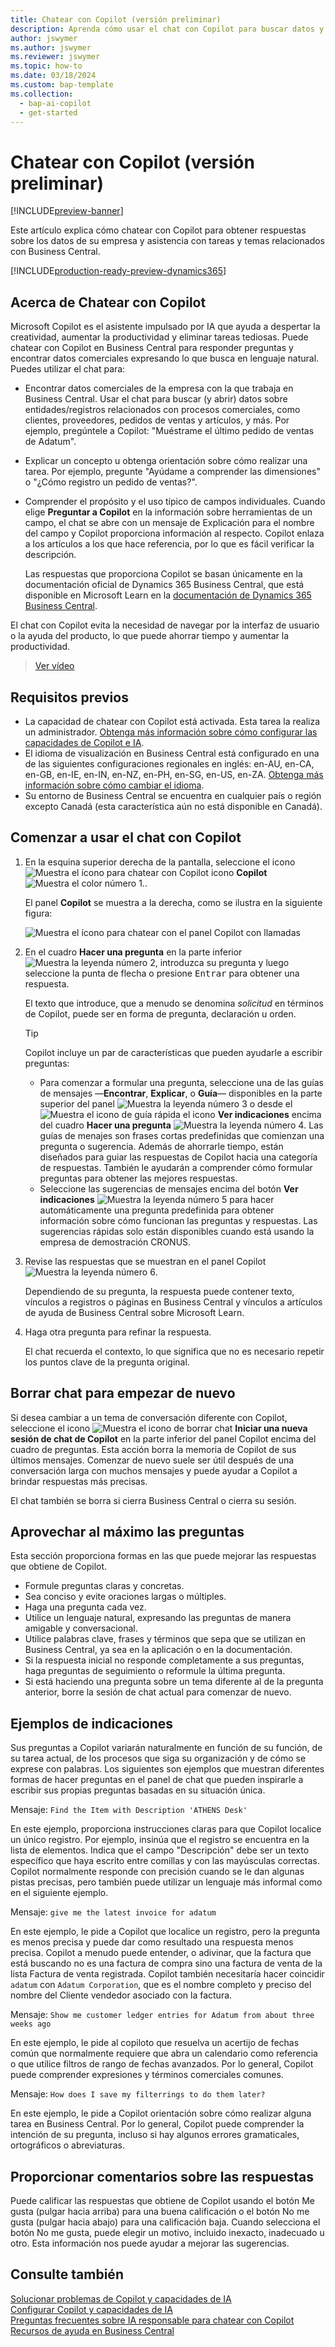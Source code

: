 ```yaml
---
title: Chatear con Copilot (versión preliminar)
description: Aprenda cómo usar el chat con Copilot para buscar datos y obtener ayuda en Business Central.
author: jswymer
ms.author: jswymer
ms.reviewer: jswymer
ms.topic: how-to
ms.date: 03/18/2024
ms.custom: bap-template
ms.collection:
  - bap-ai-copilot
  - get-started
---
```


# <a name="chat-with-copilot-preview"></a>Chatear con Copilot (versión preliminar)

[!INCLUDE[preview-banner](includes/preview-banner.md)]

Este artículo explica cómo chatear con Copilot para obtener respuestas sobre los datos de su empresa y asistencia con tareas y temas relacionados con Business Central.

[!INCLUDE[production-ready-preview-dynamics365](includes/production-ready-preview-dynamics365.md)]

## <a name="about-chat-with-copilot"></a>Acerca de Chatear con Copilot

Microsoft Copilot es el asistente impulsado por IA que ayuda a despertar la creatividad, aumentar la productividad y eliminar tareas tediosas. Puede chatear con Copilot en Business Central para responder preguntas y encontrar datos comerciales expresando lo que busca en lenguaje natural. Puedes utilizar el chat para:

- Encontrar datos comerciales de la empresa con la que trabaja en Business Central. Usar el chat para buscar (y abrir) datos sobre entidades/registros relacionados con procesos comerciales, como clientes, proveedores, pedidos de ventas y artículos, y más. Por ejemplo, pregúntele a Copilot: "Muéstrame el último pedido de ventas de Adatum".
- Explicar un concepto u obtenga orientación sobre cómo realizar una tarea. Por ejemplo, pregunte "Ayúdame a comprender las dimensiones" o "¿Cómo registro un pedido de ventas?".
- Comprender el propósito y el uso típico de campos individuales. Cuando elige **Preguntar a Copilot** en la información sobre herramientas de un campo, el chat se abre con un mensaje de Explicación para el nombre del campo y Copilot proporciona información al respecto. Copilot enlaza a los artículos a los que hace referencia, por lo que es fácil verificar la descripción.

  Las respuestas que proporciona Copilot se basan únicamente en la documentación oficial de Dynamics 365 Business Central, que está disponible en Microsoft Learn en la [documentación de Dynamics 365 Business Central](/dynamics365/business-central/).

El chat con Copilot evita la necesidad de navegar por la interfaz de usuario o la ayuda del producto, lo que puede ahorrar tiempo y aumentar la productividad.
  
> [Ver vídeo](https://go.microsoft.com/fwlink/?linkid=2250609)

## <a name="prerequisites"></a>Requisitos previos

- La capacidad de chatear con Copilot está activada. Esta tarea la realiza un administrador. [Obtenga más información sobre cómo configurar las capacidades de Copilot e IA](enable-ai.md).
- El idioma de visualización en Business Central está configurado en una de las siguientes configuraciones regionales en inglés: en-AU, en-CA, en-GB, en-IE, en-IN, en-NZ, en-PH, en-SG, en-US, en-ZA. [Obtenga más información sobre cómo cambiar el idioma](ui-change-basic-settings.md#language).
- Su entorno de Business Central se encuentra en cualquier país o región excepto Canadá (esta característica aún no está disponible en Canadá).

## <a name="get-started-using-chat-with-copilot"></a>Comenzar a usar el chat con Copilot

1. En la esquina superior derecha de la pantalla, seleccione el icono ![Muestra el ícono para chatear con Copilot](media/chat-copilot-icon.png) icono **Copilot** ![ Muestra el color número 1.](media/callout-number-1.svg).

   El panel **Copilot** se muestra a la derecha, como se ilustra en la siguiente figura:

    ![Muestra el ícono para chatear con el panel Copilot con llamadas](media/chat-with-copilot-pane.svg)

1. En el cuadro **Hacer una pregunta** en la parte inferior ![Muestra la leyenda número 2](media/callout-number-2.svg), introduzca su pregunta y luego seleccione la punta de flecha o presione <kbd>Entrar</kbd> para obtener una respuesta.

   El texto que introduce, que a menudo se denomina *solicitud* en términos de Copilot, puede ser en forma de pregunta, declaración u orden.

   > [!TIP]
   > Copilot incluye un par de características que pueden ayudarle a escribir preguntas:
   > - Para comenzar a formular una pregunta, seleccione una de las guías de mensajes &mdash;**Encontrar**, **Explicar**, o **Guía**&mdash; disponibles en la parte superior del panel ![Muestra la leyenda número 3](media/callout-number-3.svg) o desde el ![Muestra el icono de guía rápida](media/prompt-guide-icon.png) el icono **Ver indicaciones** encima del cuadro **Hacer una pregunta** ![Muestra la leyenda número 4](media/callout-number-4.svg). Las guías de menajes son frases cortas predefinidas que comienzan una pregunta o sugerencia. Además de ahorrarle tiempo, están diseñados para guiar las respuestas de Copilot hacia una categoría de respuestas. También le ayudarán a comprender cómo formular preguntas para obtener las mejores respuestas.
   > - Seleccione las sugerencias de mensajes encima del botón **Ver indicaciones** ![Muestra la leyenda número 5](media/callout-number-5.svg) para hacer automáticamente una pregunta predefinida para obtener información sobre cómo funcionan las preguntas y respuestas. Las sugerencias rápidas solo están disponibles cuando está usando la empresa de demostración CRONUS.

1. Revise las respuestas que se muestran en el panel Copilot ![Muestra la leyenda número 6](media/callout-number-6.svg).

   Dependiendo de su pregunta, la respuesta puede contener texto, vínculos a registros o páginas en Business Central y vínculos a artículos de ayuda de Business Central sobre Microsoft Learn.

1. Haga otra pregunta para refinar la respuesta.

   El chat recuerda el contexto, lo que significa que no es necesario repetir los puntos clave de la pregunta original.

## <a name="clear-chat-to-start-over"></a>Borrar chat para empezar de nuevo

Si desea cambiar a un tema de conversación diferente con Copilot, seleccione el icono ![Muestra el icono de borrar chat](media/clear-chat-icon.png) **Iniciar una nueva sesión de chat de Copilot** en la parte inferior del panel Copilot encima del cuadro de preguntas. Esta acción borra la memoria de Copilot de sus últimos mensajes. Comenzar de nuevo suele ser útil después de una conversación larga con muchos mensajes y puede ayudar a Copilot a brindar respuestas más precisas.

El chat también se borra si cierra Business Central o cierra su sesión.

## <a name="tips-for-better-questions"></a>Aprovechar al máximo las preguntas

Esta sección proporciona formas en las que puede mejorar las respuestas que obtiene de Copilot.

- Formule preguntas claras y concretas.
- Sea conciso y evite oraciones largas o múltiples.
- Haga una pregunta cada vez. <!--Avoid asking about multiple questions in one message.-->
- Utilice un lenguaje natural, expresando las preguntas de manera amigable y conversacional.
- Utilice palabras clave, frases y términos que sepa que se utilizan en Business Central, ya sea en la aplicación o en la documentación.
- Si la respuesta inicial no responde completamente a sus preguntas, haga preguntas de seguimiento o reformule la última pregunta.
- Si está haciendo una pregunta sobre un tema diferente al de la pregunta anterior, borre la sesión de chat actual para comenzar de nuevo.

## <a name="example-prompts"></a>Ejemplos de indicaciones

Sus preguntas a Copilot variarán naturalmente en función de su función, de su tarea actual, de los procesos que siga su organización y de cómo se exprese con palabras. Los siguientes son ejemplos que muestran diferentes formas de hacer preguntas en el panel de chat que pueden inspirarle a escribir sus propias preguntas basadas en su situación única.

Mensaje: `Find the Item with Description 'ATHENS Desk'`

En este ejemplo, proporciona instrucciones claras para que Copilot localice un único registro. Por ejemplo, insinúa que el registro se encuentra en la lista de elementos. Indica que el campo "Descripción" debe ser un texto específico que haya escrito entre comillas y con las mayúsculas correctas. Copilot normalmente responde con precisión cuando se le dan algunas pistas precisas, pero también puede utilizar un lenguaje más informal como en el siguiente ejemplo.

Mensaje: `give me the latest invoice for adatum`

En este ejemplo, le pide a Copilot que localice un registro, pero la pregunta es menos precisa y puede dar como resultado una respuesta menos precisa. Copilot a menudo puede entender, o adivinar, que la factura que está buscando no es una factura de compra sino una factura de venta de la lista Factura de venta registrada. Copilot también necesitaría hacer coincidir `adatum` con `Adatum Corporation`, que es el nombre completo y preciso del nombre del Cliente vendedor asociado con la factura.

Mensaje: `Show me customer ledger entries for Adatum from about three weeks ago`

En este ejemplo, le pide al copiloto que resuelva un acertijo de fechas común que normalmente requiere que abra un calendario como referencia o que utilice filtros de rango de fechas avanzados. Por lo general, Copilot puede comprender expresiones y términos comerciales comunes.

Mensaje: `How does I save my filterrings to do them later?`

En este ejemplo, le pide a Copilot orientación sobre cómo realizar alguna tarea en Business Central. Por lo general, Copilot puede comprender la intención de su pregunta, incluso si hay algunos errores gramaticales, ortográficos o abreviaturas.

## <a name="provide-feedback-on-answers"></a>Proporcionar comentarios sobre las respuestas

Puede calificar las respuestas que obtiene de Copilot usando el botón Me gusta (pulgar hacia arriba) para una buena calificación o el botón No me gusta (pulgar hacia abajo) para una calificación baja. Cuando selecciona el botón No me gusta, puede elegir un motivo, incluido inexacto, inadecuado u otro. Esta información nos puede ayudar a mejorar las sugerencias.

<!--
1. If you want help getting you're question started, select the prompts either from the **Find**, **Explain**, or **Guide** buttons at the top of the Coplit pane or use the **View Prompts** menu above **Ask a question** box at the bottom.

   Prompts are predefined short phrases that start a question. Apart from saving you time, they're designed to target responses to specific categories. They also help you undestand how you can phrase questions to get the responses.-->
## <a name="see-also"></a>Consulte también

[Solucionar problemas de Copilot y capacidades de IA](ai-copilot-troubleshooting.md)  
[Configurar Copilot y capacidades de IA](enable-ai.md)  
[Preguntas frecuentes sobre IA responsable para chatear con Copilot](faqs-chat-with-copilot.md)  
[Recursos de ayuda en Business Central](product-help-and-support.md)  
